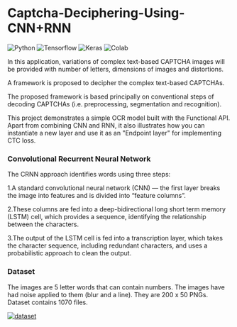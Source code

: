 # Captcha-Deciphering-Using-CNN+RNN

![Python](https://img.shields.io/badge/Python-3776AB?style=for-the-badge&logo=python&logoColor=white)
![Tensorflow](https://img.shields.io/badge/TensorFlow-FF6F00?style=for-the-badge&logo=tensorflow&logoColor=white)
![Keras](https://img.shields.io/badge/Keras-D00000?style=for-the-badge&logo=Keras&logoColor=white)
![Colab](https://img.shields.io/badge/Colab-F9AB00?style=for-the-badge&logo=googlecolab&color=525252)

In this application, variations of complex text-based CAPTCHA images will be provided with number of letters, dimensions of images and distortions.

A framework is proposed to decipher the complex text-based CAPTCHAs. 

The proposed framework is based principally on conventional steps of decoding CAPTCHAs (i.e. preprocessing, segmentation and recognition). 

This project demonstrates a simple OCR model built with the Functional API. Apart from combining CNN and RNN, it also illustrates how you can instantiate a new layer and use it as an "Endpoint layer" for implementing CTC loss.



### Convolutional Recurrent Neural Network

The CRNN approach identifies words using three steps:

1.A standard convolutional neural network (CNN) — the first layer breaks the image into features and is divided into “feature columns”.

2.These columns are fed into a deep-bidirectional long short term memory (LSTM) cell, which provides a sequence, identifying the relationship between the characters.

3.The output of the LSTM cell is fed into a transcription layer, which takes the character sequence, including redundant characters, and uses a probabilistic approach to clean the output.


### Dataset
The images are 5 letter words that can contain numbers.
The images have had noise applied to them (blur and a line). 
They are 200 x 50 PNGs.
Dataset contains 1070 files.

[![dataset](https://img.shields.io/badge/Kaggle-20BEFF?style=for-the-badge&logo=Kaggle&logoColor=white)](https://www.kaggle.com/fournierp/captcha-version-2-images)
